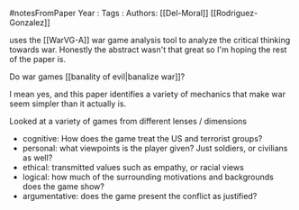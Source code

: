 #notesFromPaper
Year   :
Tags   :
Authors: [[Del-Moral]] [[Rodriguez-Gonzalez]]

uses the [[WarVG-A]] war game analysis tool to analyze the critical thinking towards war. Honestly the abstract wasn't that great so I'm hoping the rest of the paper is.

Do war games [[banality of evil|banalize war]]?

I mean yes, and this paper identifies a variety of mechanics that make war seem simpler than it actually is.

Looked at a variety of games from different lenses / dimensions

 - cognitive: How does the game treat the US and terrorist groups?
 - personal: what viewpoints is the player given? Just soldiers, or civilians as well?
 - ethical: transmitted values such as empathy, or racial views
 - logical: how much of the surrounding motivations and backgrounds does the game show?
 - argumentative: does the game present the conflict as justified?
